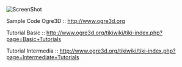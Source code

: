 ![ScreenShot](https://github.com/bagidea/Ogre3DBasic/blob/master/show.png)

Sample Code Ogre3D :: http://www.ogre3d.org

Tutorial Basic :: http://www.ogre3d.org/tikiwiki/tiki-index.php?page=Basic+Tutorials

Tutorial Intermedia :: http://www.ogre3d.org/tikiwiki/tiki-index.php?page=Intermediate+Tutorials
